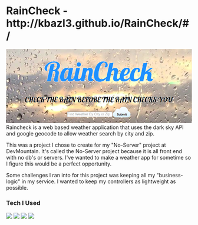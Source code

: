 <h1> RainCheck - http://kbazl3.github.io/RainCheck/#/ </h1>
<img src="/style/images/screenshot.png">
Raincheck is a web based weather application that uses the dark sky API and google geocode to allow weather search by city and zip.

This was a project I chose to create for my "No-Server" project at DevMountain. It's called the No-Server project because it is all front end with
no db's or servers.  I've wanted to make a weather app for sometime so I figure this would be a perfect opportunity.

Some challenges I ran into for this project was keeping all my "business-logic" in my service.  I wanted to keep my controllers as lightweight
as possible.

<h3>Tech I Used</h3>
<img src="https://cdn0.iconfinder.com/data/icons/social-network-7/50/22-128.png">
<img src="https://cdn3.iconfinder.com/data/icons/programming/100/css_3-128.png">
<img src="http://www.kalmstrom.com/images/logos/Icons/JavaScript128.png">
<img src="https://cdn0.iconfinder.com/data/icons/long-shadow-web-icons/512/angular-symbol-128.png">
